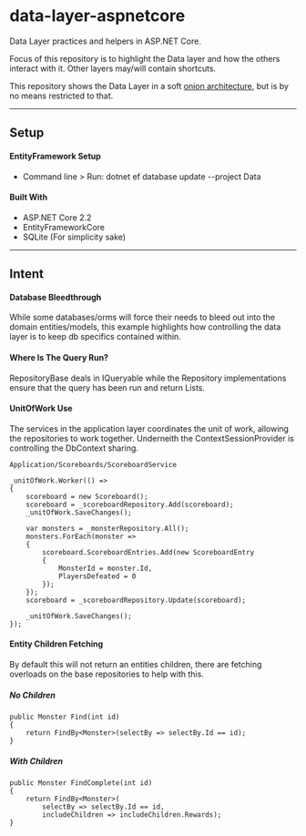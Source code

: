 # data-layer-aspnetcore

Data Layer practices and helpers in ASP.NET Core.

Focus of this repository is to highlight the Data layer and how the others interact with it. Other layers may/will contain shortcuts.

This repository shows the Data Layer in a soft [onion architecture](https://jeffreypalermo.com/2008/07/the-onion-architecture-part-1/), but is by no means restricted to that.

---

## Setup

#### EntityFramework Setup

- Command line > Run: dotnet ef database update --project Data

#### Built With

- ASP.NET Core 2.2
- EntityFrameworkCore
- SQLite (For simplicity sake)

---

## Intent

#### Database Bleedthrough

While some databases/orms will force their needs to bleed out into the domain entities/models, this example highlights how controlling the data layer is to keep db specifics contained within.

#### Where Is The Query Run?

RepositoryBase deals in IQueryable while the Repository implementations ensure that the query has been run and return Lists.

#### UnitOfWork Use

The services in the application layer coordinates the unit of work, allowing the repositories to work together. Underneith the ContextSessionProvider is controlling the DbContext sharing.

```
Application/Scoreboards/ScoreboardService

_unitOfWork.Worker(() => 
{
    scoreboard = new Scoreboard();
    scoreboard = _scoreboardRepository.Add(scoreboard);
    _unitOfWork.SaveChanges();

    var monsters = _monsterRepository.All();
    monsters.ForEach(monster => 
    {
        scoreboard.ScoreboardEntries.Add(new ScoreboardEntry
        {
            MonsterId = monster.Id,
            PlayersDefeated = 0
        });
    });
    scoreboard = _scoreboardRepository.Update(scoreboard);

    _unitOfWork.SaveChanges();
});
```

#### Entity Children Fetching

By default this will not return an entities children, there are fetching overloads on the base repositories to help with this.

##### No Children
```
public Monster Find(int id)
{
    return FindBy<Monster>(selectBy => selectBy.Id == id);
}
```

##### With Children
```
public Monster FindComplete(int id)
{
    return FindBy<Monster>(
        selectBy => selectBy.Id == id,
        includeChildren => includeChildren.Rewards);
}
```
